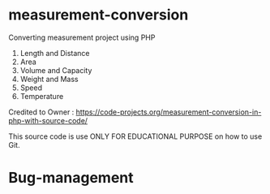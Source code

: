 # measurement-conversion
Converting measurement project using PHP
1. Length and Distance
2. Area
3. Volume and Capacity
4. Weight and Mass
5. Speed
6. Temperature

Credited to Owner : https://code-projects.org/measurement-conversion-in-php-with-source-code/

This source code is use ONLY FOR EDUCATIONAL PURPOSE on how to use Git.
# Bug-management
